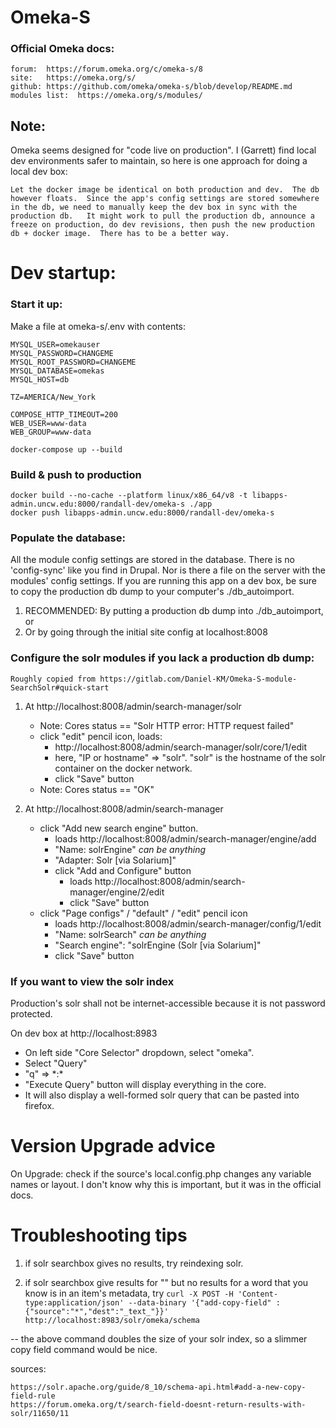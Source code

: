# Omeka-S

### Official Omeka docs:

	forum:  https://forum.omeka.org/c/omeka-s/8
	site:   https://omeka.org/s/
	github: https://github.com/omeka/omeka-s/blob/develop/README.md
	modules list:  https://omeka.org/s/modules/

## Note:

Omeka seems designed for "code live on production".  I (Garrett) find local dev environments safer to maintain, so here is one approach for doing a local dev box:

	Let the docker image be identical on both production and dev.  The db however floats.  Since the app's config settings are stored somewhere in the db, we need to manually keep the dev box in sync with the production db.   It might work to pull the production db, announce a freeze on production, do dev revisions, then push the new production db + docker image.  There has to be a better way.

# Dev startup:

### Start it up:

Make a file at omeka-s/.env with contents:

	MYSQL_USER=omekauser
	MYSQL_PASSWORD=CHANGEME
	MYSQL_ROOT_PASSWORD=CHANGEME
	MYSQL_DATABASE=omekas
	MYSQL_HOST=db

	TZ=AMERICA/New_York

	COMPOSE_HTTP_TIMEOUT=200
	WEB_USER=www-data
	WEB_GROUP=www-data


`docker-compose up --build`

### Build & push to production

```
docker build --no-cache --platform linux/x86_64/v8 -t libapps-admin.uncw.edu:8000/randall-dev/omeka-s ./app
docker push libapps-admin.uncw.edu:8000/randall-dev/omeka-s
```
 
### Populate the database:

All the module config settings are stored in the database.  There is no 'config-sync' like you find in Drupal.  Nor is there a file on the server with the modules' config settings.  If you are running this app on a dev box, be sure to copy the production db dump to your computer's ./db_autoimport.

1)	RECOMMENDED: By putting a production db dump into ./db_autoimport, or
1) 	Or by going through the initial site config at localhost:8008

### Configure the solr modules if you lack a production db dump:

	Roughly copied from https://gitlab.com/Daniel-KM/Omeka-S-module-SearchSolr#quick-start

1) At http://localhost:8008/admin/search-manager/solr
	-  Note: Cores status == "Solr HTTP error: HTTP request failed"
	-  click "edit" pencil icon, loads:
		-  http://localhost:8008/admin/search-manager/solr/core/1/edit
    	-  here, "IP or hostname" => "solr".  "solr" is the hostname of the solr container on the docker network.
    	-  click "Save" button
    - Note: Cores status == "OK"

1) At http://localhost:8008/admin/search-manager
	- click "Add new search engine" button.
		- loads http://localhost:8008/admin/search-manager/engine/add
		- "Name: solrEngine"   *can be anything*
		- "Adapter: Solr \[via Solarium\]"
		- click "Add and Configure" button
			- loads http://localhost:8008/admin/search-manager/engine/2/edit
			- click "Save" button
	- click "Page configs" / "default" / "edit" pencil icon
		- loads http://localhost:8008/admin/search-manager/config/1/edit
		- "Name: solrSearch"  *can be anything*
		- "Search engine": "solrEngine (Solr \[via Solarium\]"
		- click "Save" button

### If you want to view the solr index

Production's solr shall not be internet-accessible because it is not password protected.

On dev box at http://localhost:8983
-  On left side "Core Selector" dropdown, select "omeka".
-  Select "Query"
-  "q" => \*:\*
-  "Execute Query" button will display everything in the core.
-  It will also display a well-formed solr query that can be pasted into firefox.

# Version Upgrade advice

On Upgrade: check if the source's local.config.php changes any variable names or layout.  I don't know why this is important, but it was in the official docs.



# Troubleshooting tips

1)  if solr searchbox gives no results, try reindexing solr.

2)  if solr searchbox give results for "" but no results for a word that you know is in an item's metadata, try `curl -X POST -H 'Content-type:application/json' --data-binary '{"add-copy-field" : {"source":"*","dest":"_text_"}}' http://localhost:8983/solr/omeka/schema`

  -- the above command doubles the size of your solr index, so a slimmer copy field command would be nice.
  
  sources:  

    https://solr.apache.org/guide/8_10/schema-api.html#add-a-new-copy-field-rule
    https://forum.omeka.org/t/search-field-doesnt-return-results-with-solr/11650/11
 


